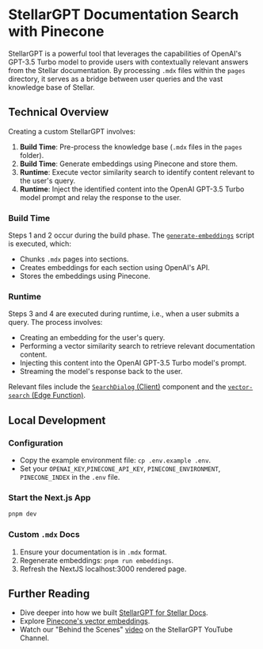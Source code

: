 # StellarGPT Documentation Search with Pinecone

StellarGPT is a powerful tool that leverages the capabilities of OpenAI's GPT-3.5 Turbo model to provide users with contextually relevant answers from the Stellar documentation. By processing `.mdx` files within the `pages` directory, it serves as a bridge between user queries and the vast knowledge base of Stellar.


## Technical Overview

Creating a custom StellarGPT involves:

1. **Build Time**: Pre-process the knowledge base (`.mdx` files in the `pages` folder).
2. **Build Time**: Generate embeddings using Pinecone and store them.
3. **Runtime**: Execute vector similarity search to identify content relevant to the user's query.
4. **Runtime**: Inject the identified content into the OpenAI GPT-3.5 Turbo model prompt and relay the response to the user.

### Build Time

Steps 1 and 2 occur during the build phase. The [`generate-embeddings`](./lib/generate-embeddings.ts) script is executed, which:

- Chunks `.mdx` pages into sections.
- Creates embeddings for each section using OpenAI's API.
- Stores the embeddings using Pinecone.

### Runtime

Steps 3 and 4 are executed during runtime, i.e., when a user submits a query. The process involves:

- Creating an embedding for the user's query.
- Performing a vector similarity search to retrieve relevant documentation content.
- Injecting this content into the OpenAI GPT-3.5 Turbo model's prompt.
- Streaming the model's response back to the user.

Relevant files include the [`SearchDialog` (Client)](./components/SearchDialog.tsx) component and the [`vector-search` (Edge Function)](./pages/api/vector-search.ts).

## Local Development

### Configuration

- Copy the example environment file: `cp .env.example .env`.
- Set your `OPENAI_KEY`,`PINECONE_API_KEY`, `PINECONE_ENVIRONMENT`, `PINECONE_INDEX`  in the `.env` file.


### Start the Next.js App

```bash
pnpm dev
```

### Custom `.mdx` Docs

1. Ensure your documentation is in `.mdx` format.
2. Regenerate embeddings: `pnpm run embeddings`.
3. Refresh the NextJS localhost:3000 rendered page.

## Further Reading

- Dive deeper into how we built [StellarGPT for Stellar Docs](https://stellar.com/blog/stellarGPT-docs).
- Explore [Pinecone's vector embeddings](https://pinecone.com/docs/guides/database/extensions/pinecone).
- Watch our "Behind the Scenes" [video](https://youtu.be/Yhtjd7yGGGA) on the StellarGPT YouTube Channel.